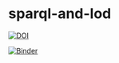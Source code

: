 # sparql-and-lod

[![DOI](https://zenodo.org/badge/140363490.svg)](https://zenodo.org/badge/latestdoi/140363490)

[![Binder](https://mybinder.org/badge.svg)](https://mybinder.org/v2/gh/o-date/sparql-and-lod/master?filepath=sparql-intro.ipynb)
